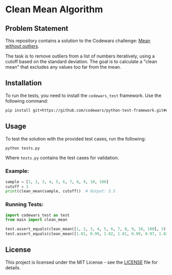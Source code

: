 
# Clean Mean Algorithm

## Problem Statement
This repository contains a solution to the Codewars challenge: [Mean without outliers](https://www.codewars.com/kata/5962d557be3f8bb0ca000010/python).

The task is to remove outliers from a list of numbers iteratively, using a cutoff based on the standard deviation. The goal is to calculate a "clean mean" that excludes any values too far from the mean.

## Installation

To run the tests, you need to install the `codewars_test` framework. Use the following command:

```bash
pip install git+https://github.com/codewars/python-test-framework.git#egg=codewars_test
```

## Usage

To test the solution with the provided test cases, run the following:

```bash
python tests.py
```

Where `tests.py` contains the test cases for validation.

### Example:

```python
sample = [1, 2, 3, 4, 5, 6, 7, 8, 9, 10, 100]
cutoff = 3
print(clean_mean(sample, cutoff))  # Output: 5.5
```

### Running Tests:

```python
import codewars_test as test
from main import clean_mean

test.assert_equals(clean_mean([1, 2, 3, 4, 5, 6, 7, 8, 9, 10, 100], 3), 5.5)
test.assert_equals(clean_mean([1.01, 0.99, 1.02, 1.01, 0.99, 0.97, 1.03, 0.99, 1.02, 0.99, 3, 10], 2), 1.0)
```

## License

This project is licensed under the MIT License - see the [LICENSE](LICENSE) file for details.
